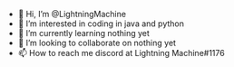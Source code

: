 - 👋 Hi, I’m @LightningMachine
- 👀 I’m interested in coding in java and python
- 🌱 I’m currently learning nothing yet
- 💞️ I’m looking to collaborate on nothing yet
- 📫 How to reach me discord at Lightning Machine#1176

<!---
LightningMachine/LightningMachine is a ✨ special ✨ repository because its `README.md` (this file) appears on your GitHub profile.
You can click the Preview link to take a look at your changes.
--->
